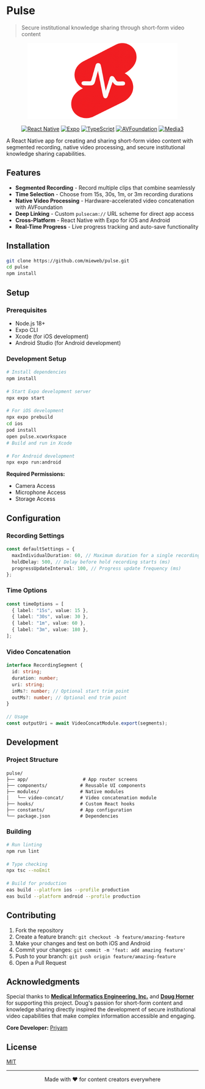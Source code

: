 # Pulse

> Secure institutional knowledge sharing through short-form video content

<div align="center">
  <img alt="Pulse Logo" height="200" src="./assets/images/pulse-logo.png" />
  
  <br />
  
  [![React Native](https://img.shields.io/badge/React%20Native-0.79.4-blue.svg?style=flat&logo=react)](https://reactnative.dev)
  [![Expo](https://img.shields.io/badge/Expo-53.0.12-white.svg?style=flat&logo=expo&logoColor=black)](https://expo.dev)
  [![TypeScript](https://img.shields.io/badge/TypeScript-5.8.3-blue.svg?style=flat&logo=typescript)](https://www.typescriptlang.org/)
  [![AVFoundation](https://img.shields.io/badge/AVFoundation-Hardware%20Accelerated-green.svg?style=flat&logo=apple)](https://developer.apple.com/av-foundation/)
  [![Media3](https://img.shields.io/badge/Media3-Android%20Video-orange.svg?style=flat&logo=android)](https://developer.android.com/guide/topics/media/media3)
</div>

A React Native app for creating and sharing short-form video content with segmented recording, native video processing, and secure institutional knowledge sharing capabilities.

## Features

- **Segmented Recording** - Record multiple clips that combine seamlessly
- **Time Selection** - Choose from 15s, 30s, 1m, or 3m recording durations
- **Native Video Processing** - Hardware-accelerated video concatenation with AVFoundation
- **Deep Linking** - Custom `pulsecam://` URL scheme for direct app access
- **Cross-Platform** - React Native with Expo for iOS and Android
- **Real-Time Progress** - Live progress tracking and auto-save functionality

## Installation

```bash
git clone https://github.com/mieweb/pulse.git
cd pulse
npm install
```

## Setup

### Prerequisites

- Node.js 18+
- Expo CLI
- Xcode (for iOS development)
- Android Studio (for Android development)

### Development Setup

```bash
# Install dependencies
npm install

# Start Expo development server
npx expo start

# For iOS development
npx expo prebuild
cd ios
pod install
open pulse.xcworkspace
# Build and run in Xcode

# For Android development
npx expo run:android
```

**Required Permissions:**

- Camera Access
- Microphone Access
- Storage Access

## Configuration

### Recording Settings

```typescript
const defaultSettings = {
  maxIndividualDuration: 60, // Maximum duration for a single recording segment
  holdDelay: 500, // Delay before hold recording starts (ms)
  progressUpdateInterval: 100, // Progress update frequency (ms)
};
```

### Time Options

```typescript
const timeOptions = [
  { label: "15s", value: 15 },
  { label: "30s", value: 30 },
  { label: "1m", value: 60 },
  { label: "3m", value: 180 },
];
```

### Video Concatenation

```typescript
interface RecordingSegment {
  id: string;
  duration: number;
  uri: string;
  inMs?: number; // Optional start trim point
  outMs?: number; // Optional end trim point
}

// Usage
const outputUri = await VideoConcatModule.export(segments);
```

## Development

### Project Structure

```
pulse/
├── app/                    # App router screens
├── components/            # Reusable UI components
├── modules/               # Native modules
│   └── video-concat/      # Video concatenation module
├── hooks/                 # Custom React hooks
├── constants/             # App configuration
└── package.json           # Dependencies
```

### Building

```bash
# Run linting
npm run lint

# Type checking
npx tsc --noEmit

# Build for production
eas build --platform ios --profile production
eas build --platform android --profile production
```

## Contributing

1. Fork the repository
2. Create a feature branch: `git checkout -b feature/amazing-feature`
3. Make your changes and test on both iOS and Android
4. Commit your changes: `git commit -m 'feat: add amazing feature'`
5. Push to your branch: `git push origin feature/amazing-feature`
6. Open a Pull Request

## Acknowledgments

Special thanks to [**Medical Informatics Engineering, Inc.**](https://github.com/mieweb) and [**Doug Horner**](https://github.com/horner) for supporting this project. Doug's passion for short-form content and knowledge sharing directly inspired the development of secure institutional video capabilities that make complex information accessible and engaging.

**Core Developer:** [Priyam](https://github.com/morepriyam)

## License

[MIT](LICENSE)

---

<div align="center">
Made with ❤️ for content creators everywhere
</div>